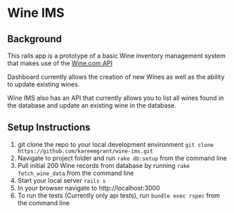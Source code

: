 # Wine IMS
## Background
This rails app is a prototype of a basic Wine inventory management system that makes use of the [Wine.com API](https://api.wine.com/) 

Dashboard currently allows the creation of new Wines as well as the ability to update existing wines. 

Wine IMS also has an API that currently allows you to list all wines found in the database and update an existing wine in the database. 

## Setup Instructions

1. git clone the repo to your local development environment ``git clone https://github.com/kareemgrant/wine-ims.git``
2. Navigate to project folder and run ``rake db:setup`` from the command line
3. Pull initial 200 Wine records from database by running ``rake fetch_wine_data`` from the command line
4. Start your local server ``rails s``
5. In your browser navigate to http://localhost:3000
6. To run the tests (Currently only api tests), run ``bundle exec rspec`` from the command line